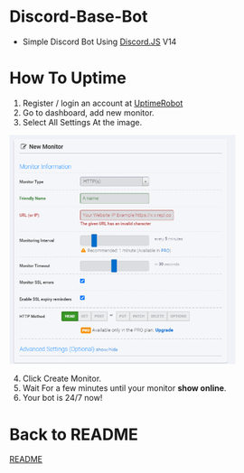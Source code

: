 # Discord-Base-Bot
- Simple Discord Bot Using [Discord.JS](https://discord.js.org/#/) V14

# How To Uptime
1) Register / login an account at [UptimeRobot](https://uptimerobot.com/)
2) Go to dashboard, add new monitor.
3) Select All Settings At the image.
<p>
    <img width="400" src="image/dashboard.png">
</p>

4) Click Create Monitor.
5) Wait For a few minutes until your monitor **show online**.
6) Your bot is 24/7 now!

# Back to README
[README](../README.md)